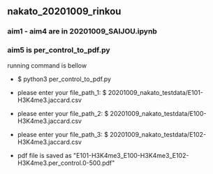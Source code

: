 ## nakato_20201009_rinkou

### aim1 - aim4 are in 20201009_SAIJOU.ipynb

### aim5 is per_control_to_pdf.py

running command is bellow

- $ python3 per_control_to_pdf.py

-  please enter your file_path_1: $ 20201009_nakato_testdata/E101-H3K4me3.jaccard.csv
-  please enter your file_path_2: $ 20201009_nakato_testdata/E100-H3K4me3.jaccard.csv
-  please enter your file_path_3: $ 20201009_nakato_testdata/E102-H3K4me3.jaccard.csv

-  pdf file is saved as "E101-H3K4me3_E100-H3K4me3_E102-H3K4me3.per_control.0-500.pdf"
